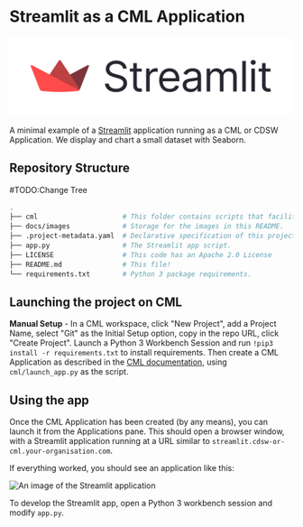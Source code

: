 # Streamlit as a CML Application

![The Streamlit logo](docs/images/streamlit-logo.png)

A minimal example of a [Streamlit](https://www.streamlit.io/) application running as a CML or CDSW Application.
We display and chart a small dataset with Seaborn.

## Repository Structure
#TODO:Change Tree
```bash
.
├── cml                     # This folder contains scripts that facilitate the project launch on CML.
├── docs/images             # Storage for the images in this README.
├── .project-metadata.yaml  # Declarative specification of this project
├── app.py                  # The Streamlit app script.
├── LICENSE                 # This code has an Apache 2.0 License
├── README.md               # This file!
└── requirements.txt        # Python 3 package requirements.
```

## Launching the project on CML

**Manual Setup** - In a CML workspace, click "New Project", add a Project Name, select "Git" as the Initial Setup option, copy in the repo URL, click "Create Project". Launch a Python 3 Workbench Session and run `!pip3 install -r requirements.txt` to install requirements. Then create a CML Application as described in the [CML documentation](https://docs.cloudera.com/machine-learning/1.1/applications/topics/ml-applications.html), using `cml/launch_app.py` as the script.

## Using the app

Once the CML Application has been created (by any means), you can launch it from the Applications pane.
This should open a browser window, with a Streamlit application running at a URL
similar to `streamlit.cdsw-or-cml.your-organisation.com`.

If everything worked, you should see an application like this:

![An image of the Streamlit application](docs/images/streamlit-app.png)

To develop the Streamlit app, open a Python 3 workbench session and modify `app.py`.
